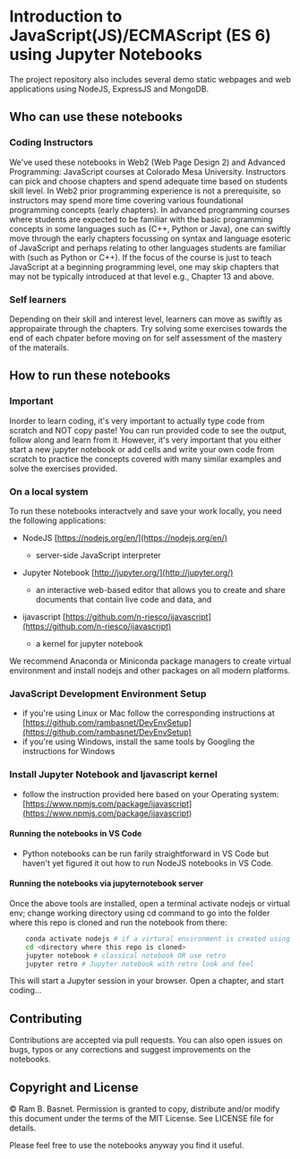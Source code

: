# Introduction to JavaScript(JS)/ECMAScript (ES 6) using Jupyter Notebooks

The project repository also includes several demo static webpages and web applications using NodeJS, ExpressJS and MongoDB.

## Who can use these notebooks

### Coding Instructors

We've used these notebooks in Web2 (Web Page Design 2) and Advanced Programming: JavaScript courses at Colorado Mesa University. Instructors can pick and choose chapters and spend adequate time based on students skill level. In Web2 prior programming experience is not a prerequisite, so instructors may spend more time covering various foundational programming concepts (early chapters). In advanced programming courses where students are expected to be familiar with the basic programming concepts in some languages such as (C++, Python or Java), one can swiftly move through the early chapters focussing on syntax and language esoteric of JavaScript and perhaps relating to other languages students are familiar with (such as Python or C++). If the focus of the course is just to teach JavaScript at a beginning programming level, one may skip chapters that may not be typically introduced at that level e.g., Chapter 13 and above.

### Self learners

Depending on their skill and interest level, learners can move as swiftly as appropairate through the chapters. Try solving some exercises towards the end of each chpater before moving on for self assessment of the mastery of the materails.

## How to run these notebooks

### Important

Inorder to learn coding, it's very important to actually type code from scratch and NOT copy paste! You can run provided code to see the output, follow along and learn from it. However, it's very important that you either start a new jupyter notebook or add cells and write your own code from scratch to practice the concepts covered with many similar examples and solve the exercises provided.

### On a local system

To run these notebooks interactvely and save your work locally, you need the following applications:

- NodeJS [https://nodejs.org/en/](https://nodejs.org/en/)
  - server-side JavaScript interpreter

- Jupyter Notebook [http://jupyter.org/](http://jupyter.org/)
  - an interactive web-based editor that allows you to create and share documents that contain live code and data, and

- ijavascript [https://github.com/n-riesco/ijavascript](https://github.com/n-riesco/ijavascript)
  - a kernel for jupyter notebook

We recommend Anaconda or Miniconda package managers to create virtual environment and install nodejs and other packages on all modern platforms.

### JavaScript Development Environment Setup

- if you're using Linux or Mac follow the corresponding instructions at [https://github.com/rambasnet/DevEnvSetup](https://github.com/rambasnet/DevEnvSetup)
- if you're using Windows, install the same tools by Googling the instructions for Windows

### Install Jupyter Notebook and Ijavascript kernel
- follow the instruction provided here based on your Operating system: [https://www.npmjs.com/package/ijavascript](https://www.npmjs.com/package/ijavascript)


#### Running the notebooks in VS Code

- Python notebooks can be run farily straightforward in VS Code but haven't yet figured it out how to run NodeJS notebooks in VS Code.

#### Running the notebooks via jupyternotebook server

Once the above tools are installed, open a terminal activate nodejs or virtual env; change working directory using cd command to go into the folder where this repo is cloned and run the notebook from there:

```bash
    conda activate nodejs # if a virtural environment is created using nodejs
    cd <directory where this repo is cloned>
    jupyter notebook # classical notebook OR use retro
    jupyter retro # Jupyter notebook with retro look and feel
```

This will start a Jupyter session in your browser. Open a chapter, and start coding...

## Contributing

Contributions are accepted via pull requests. You can also open issues on bugs, typos or any corrections and suggest improvements on the notebooks.

## Copyright and License

&copy; Ram B. Basnet. Permission is granted to copy, distribute and/or modify this document
under the terms of the MIT License. See LICENSE file for details.

Please feel free to use the notebooks anyway you find it useful.
